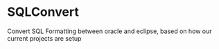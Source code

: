 # SQLConvert
Convert SQL Formatting between oracle and eclipse, based on how our current projects are setup
